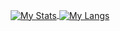<p align="center">
  <a href="https://github.com/joseph-rance">
    <img align="center" src="https://github-readme-stats.vercel.app/api?username=joseph-rance&theme=nord&count_private=true&show_icons=true" alt="My Stats" >
    <img align="center" src="https://github-readme-stats.vercel.app/api/top-langs/?username=joseph-rance&theme=nord&layout=compact" alt="My Langs" >
  </a>
<p/>

